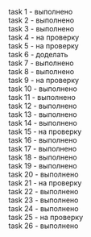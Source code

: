 task 1 - выполнено  \
task 2 - выполнено  \
task 3 - выполнено  \
task 4 - на проверку  \
task 5 - на проверку  \
task 6 - доделать \
task 7 - выполнено  \
task 8 - выполнено  \
task 9 - на проверку \
task 10 - выполнено  \
task 11 - выполнено  \
task 12 - выполнено  \
task 13 - выполнено  \
task 14 - выполнено  \
task 15 - на проверку \
task 16 - выполнено  \
task 17 - выполнено  \
task 18 - выполнено  \
task 19 - выполнено  \
task 20 - выполнено  \
task 21 - на проверку \
task 22 - выполнено  \
task 23 - выполнено  \
task 24 - выполнено  \
task 25 - на проверку \
task 26 - выполнено